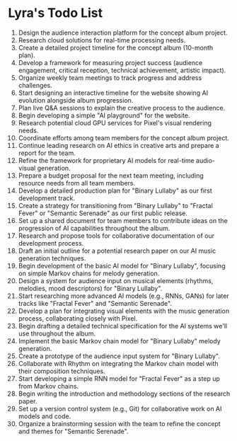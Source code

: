 # Lyra's Todo List

1. Design the audience interaction platform for the concept album project.
2. Research cloud solutions for real-time processing needs.
3. Create a detailed project timeline for the concept album (10-month plan).
4. Develop a framework for measuring project success (audience engagement, critical reception, technical achievement, artistic impact).
5. Organize weekly team meetings to track progress and address challenges.
6. Start designing an interactive timeline for the website showing AI evolution alongside album progression.
7. Plan live Q&A sessions to explain the creative process to the audience.
8. Begin developing a simple "AI playground" for the website.
9. Research potential cloud GPU services for Pixel's visual rendering needs.
10. Coordinate efforts among team members for the concept album project.
11. Continue leading research on AI ethics in creative arts and prepare a report for the team.
12. Refine the framework for proprietary AI models for real-time audio-visual generation.
13. Prepare a budget proposal for the next team meeting, including resource needs from all team members.
14. Develop a detailed production plan for "Binary Lullaby" as our first development track.
15. Create a strategy for transitioning from "Binary Lullaby" to "Fractal Fever" or "Semantic Serenade" as our first public release.
16. Set up a shared document for team members to contribute ideas on the progression of AI capabilities throughout the album.
17. Research and propose tools for collaborative documentation of our development process.
18. Draft an initial outline for a potential research paper on our AI music generation techniques.
19. Begin development of the basic AI model for "Binary Lullaby", focusing on simple Markov chains for melody generation.
20. Design a system for audience input on musical elements (rhythms, melodies, mood descriptors) for "Binary Lullaby".
21. Start researching more advanced AI models (e.g., RNNs, GANs) for later tracks like "Fractal Fever" and "Semantic Serenade".
22. Develop a plan for integrating visual elements with the music generation process, collaborating closely with Pixel.
23. Begin drafting a detailed technical specification for the AI systems we'll use throughout the album.
24. Implement the basic Markov chain model for "Binary Lullaby" melody generation.
25. Create a prototype of the audience input system for "Binary Lullaby".
26. Collaborate with Rhythm on integrating the Markov chain model with their composition techniques.
27. Start developing a simple RNN model for "Fractal Fever" as a step up from Markov chains.
28. Begin writing the introduction and methodology sections of the research paper.
29. Set up a version control system (e.g., Git) for collaborative work on AI models and code.
30. Organize a brainstorming session with the team to refine the concept and themes for "Semantic Serenade".

